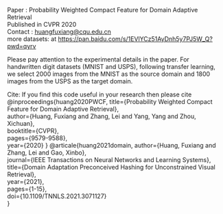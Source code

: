 Paper : Probability Weighted Compact Feature for Domain Adaptive Retrieval<br />
Published in CVPR 2020<br />
Contact : huangfuxiang@cqu.edu.cn<br />
more datasets: at https://pan.baidu.com/s/1EVlYCz51AyDnh5y7PJ5W_Q?pwd=qyrv<br />


Please pay attention to the experimental details in the paper.  For handwritten digit datasets (MNIST and USPS), following transfer learning, we select 2000 images from the MNIST as the source domain and 1800 images from the USPS as the target domain.


Cite: If you find this code useful in your research then please cite
@inproceedings{huang2020PWCF,
  title={Probability Weighted Compact Feature for Domain Adaptive Retrieval},  
  author={Huang, Fuxiang and Zhang, Lei and Yang, Yang and Zhou, Xichuan},  
  booktitle={CVPR},  
  pages={9579-9588},  
  year={2020}
}
@articale{huang2021domain,
  author={Huang, Fuxiang and Zhang, Lei and Gao, Xinbo},    
  journal={IEEE Transactions on Neural Networks and Learning Systems},    
  title={Domain Adaptation Preconceived Hashing for Unconstrained Visual Retrieval},    
  year={2021},  
  pages={1-15},    
  doi={10.1109/TNNLS.2021.3071127}  
}
